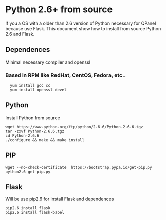 # Python 2.6+ from source

If you a OS with a older than 2.6 version of Python necessary for QPanel because use Flask. This document show how to install from source Python 2.6 and Flask.

## Dependences
Minimal necessary compiler and openssl

### Based in RPM like RedHat, CentOS, Fedora, etc..

```
  yum install gcc cc
  yum install openssl-devel

```

## Python
Install Python from source

```
wget https://www.python.org/ftp/python/2.6.6/Python-2.6.6.tgz
tar -zxvf Python-2.6.6.tgz
cd Python-2.6.6
./configure && make && make install
```


## PIP
```
wget --no-check-certificate  https://bootstrap.pypa.io/get-pip.py
python2.6 get-pip.py

```

## Flask
Will be use pip2.6 for install Flask and dependences

```
pip2.6 install flask
pip2.6 install flask-babel

```
